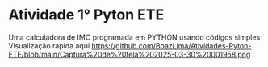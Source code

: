 # Atividade 1° Pyton ETE
Uma calculadora de IMC programada em PYTHON usando códigos simples 
Visualização rapida aqui https://github.com/BoazLima/Atividades-Pyton-ETE/blob/main/Captura%20de%20tela%202025-03-30%20001958.png
